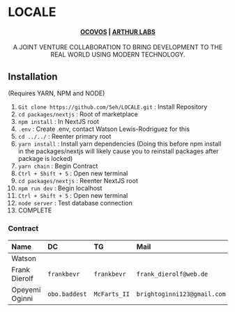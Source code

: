 # LOCALE

<h4 align="center">
  <a href="https://ocovos.com">OCOVOS</a> |
  <a href="https://arthurlabs.net">ARTHUR LABS</a>
</h4>

<p align="center">
A JOINT VENTURE COLLABORATION TO BRING DEVELOPMENT TO THE REAL WORLD USING MODERN TECHNOLOGY.
</p>

## Installation

(Requires YARN, NPM and NODE)

1. `Git clone https://github.com/5eh/LOCALE.git` : Install Repository
2. `cd packages/nextjs` : Root of marketplace
3. `npm install` : In NextJS root
4. `.env` : Create .env, contact Watson Lewis-Rodriguez for this
5. `cd ../../` : Reenter primary root
6. `yarn install` : Install yarn dependencies (Doing this before npm install in the packages/nextjs will likely cause you to reinstall packages after package is locked)
7. `yarn chain` : Begin Contract
8. `Ctrl + Shift + 5` : Open new terminal
9. `cd packages/nextjs` : Reenter NextJS root
10. `npm run dev` : Begin localhost
11. `Ctrl + Shift + 5` : Open new terminal
12. `node server` : Test database connection
13. COMPLETE

### Contract

| Name           | DC            | TG           | Mail                        |
| :------------- | :------------ | :----------- | :-------------------------- |
| Watson         |               |              |                             |
| Frank Dierolf  | `frankbevr`   | `frankbevr`  | `frank_dierolf@web.de`      |
| Opeyemi Oginni | `obo.baddest` | `McFarts_II` | `brightoginni123@gmail.com` |

